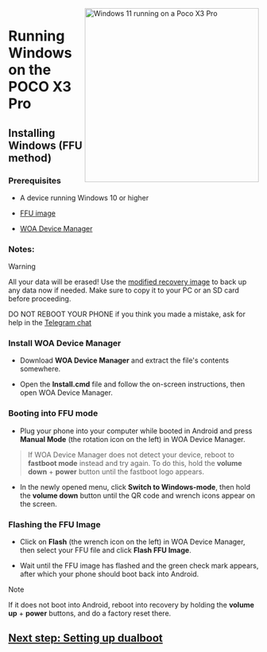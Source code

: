 <img align="right" src="https://github.com/n00b69/woa-vayu/blob/main/vayu.png" width="350" alt="Windows 11 running on a Poco X3 Pro"> 

# Running Windows on the POCO X3 Pro 

## Installing Windows (FFU method) 

### Prerequisites
- A device running Windows 10 or higher

- [FFU image](https://t.me/woavayuffu) 

- [WOA Device Manager](https://github.com/n00b69/woa-vayu/releases/download/Files/WOA_Device_Manager.zip) 

### Notes:
> [!Warning]
> All your data will be erased! Use the [modified recovery image](https://github.com/n00b69/woa-vayu/releases/tag/Recovery) to back up any data now if needed. Make sure to copy it to your PC or an SD card before proceeding.
>
> DO NOT REBOOT YOUR PHONE if you think you made a mistake, ask for help in the [Telegram chat](https://t.me/woahelperchat) 

### Install WOA Device Manager
- Download **WOA Device Manager** and extract the file's contents somewhere. 

- Open the **Install.cmd** file and follow the on-screen instructions, then open WOA Device Manager. 

### Booting into FFU mode
- Plug your phone into your computer while booted in Android and press **Manual Mode** (the rotation icon on the left) in WOA Device Manager.

> If WOA Device Manager does not detect your device, reboot to **fastboot mode** instead and try again. To do this, hold the **volume down** + **power** button until the fastboot logo appears.

- In the newly opened menu, click **Switch to Windows-mode**, then hold the **volume down** button until the QR code and wrench icons appear on the screen.

### Flashing the FFU Image
- Click on **Flash** (the wrench icon on the left) in WOA Device Manager, then select your FFU file and click **Flash FFU Image**. 

- Wait until the FFU image has flashed and the green check mark appears, after which your phone should boot back into Android.

> [!Note]
> If it does not boot into Android, reboot into recovery by holding the **volume up** + **power** buttons, and do a factory reset there.

## [Next step: Setting up dualboot](dualboot.md)















